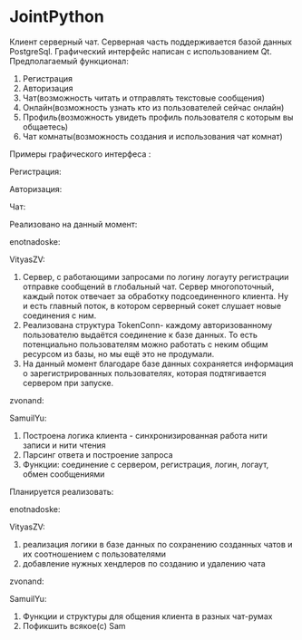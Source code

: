 # JointPython
Клиент серверный чат. Серверная часть поддерживается базой данных PostgreSql. Графический интерфейс написан с использованием Qt.
Предполагаемый функционал: 
1. Регистрация
2. Авторизация
3. Чат(возможность читать и отправлять текстовые сообщения)
4. Онлайн(возможность узнать кто из пользователей сейчас онлайн)
5. Профиль(возможность увидеть профиль пользователя с которым вы общаетесь)
6. Чат комнаты(возможность создания и использования чат комнат)

Примеры графического интерфеса : 

Регистрация:

Авторизация:

Чат:

Реализовано на данный момент:

enotnadoske: 

VityasZV:
1. Cервер, с работающими запросами по логину логауту регистрации отправке сообщений в глобальный чат.
   Сервер многопоточный, каждый поток отвечает за обработку подсоединенного клиента.
   Ну и есть главный поток, в котором серверный сокет слушает новые соединения с ним.
2. Pеализована структура TokenConn- каждому авторизованному пользователю выдаётся соединение к базе данных.
   То есть потенциально пользователям можно работать с неким общим ресурсом из базы, но мы ещё это не продумали.
3. Hа данный момент благодаре базе данных сохраняется информация о зарегистрированных пользователях, которая подтягивается сервером при запуске.

zvonand:

SamuilYu:
1. Построена логика клиента - синхронизированная работа нити записи и нити чтения
2. Парсинг ответа и построение запроса
3. Функции: соединение с сервером, регистрация, логин, логаут, обмен сообщениями

Планируется реализовать:

enotnadoske: 

VityasZV:
1. реализация логики в базе данных по сохранению созданных чатов и их соотношением с пользователями
2. добавление нужных хендлеров по созданию и удалению чата

zvonand:

SamuilYu:
1. Функции и структуры для общения клиента в разных чат-румах
2. Пофикшить всякое(с) Sam

